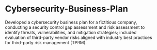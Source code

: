 # Cybersecurity-Business-Plan
Developed a cybersecurity business plan for a fictitious company, conducting a security control gap assessment and risk assessment to identify threats, vulnerabilities, and mitigation strategies; included evaluation of third-party vendor risks aligned with industry best practices for third-party risk management (TPRM).
